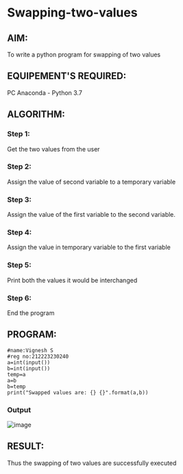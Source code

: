 # Swapping-two-values
## AIM:
To write a python program for swapping of two values
## EQUIPEMENT'S REQUIRED: 
PC
Anaconda - Python 3.7
## ALGORITHM: 
### Step 1:
Get the two values from the user
### Step 2: 
Assign the value of second variable to a temporary variable 
### Step 3: 
Assign the value of the first variable to the second variable.
### Step 4:  
Assign the value in temporary variable to the first variable
### Step 5: 
Print both the values it would be interchanged
### Step 6: 
End the program
## PROGRAM:
~~~
#name:Vignesh S
#reg no:212223230240
a=int(input())
b=int(input())
temp=a
a=b
b=temp
print("Swapped values are: {} {}".format(a,b))
~~~

### Output
![image](https://github.com/Vigneshvikiii/Swapping-two-values/assets/147474483/19c1b3ee-92e4-4021-b6aa-66dc0da86ffe)





## RESULT:
Thus the swapping of two values are successfully executed



